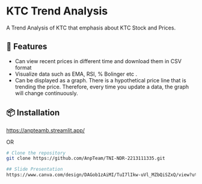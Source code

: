 # KTC Trend Analysis

A Trend Analysis of KTC that emphasis about KTC Stock and Prices.

## 🚀 Features

- Can view recent prices in different time and download them in CSV format
- Visualize data such as EMA, RSI, % Bolinger etc .
- Can be displayed as a graph. There is a hypothetical price line that is trending the price. Therefore, every time you update a data, the graph will change continuously.

## 📦 Installation
https://anpteamb.streamlit.app/

OR

```bash
# Clone the repository
git clone https://github.com/AnpTeam/TNI-NDR-2213111335.git

## Slide Presentation
https://www.canva.com/design/DAGob1zAiMI/TuI7lIkw-uVl_MZbQiSZxQ/view?utm_content=DAGob1zAiMI&utm_campaign=designshare&utm_medium=link2&utm_source=uniquelinks&utlId=h8345b44030
